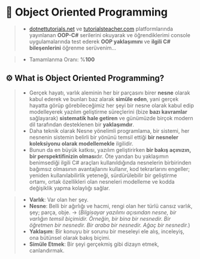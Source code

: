 # 🚧 Object Oriented Programming

> - [dotnettutorials.net](https://dotnettutorials.net/lesson/object-oriented-programming-csharp/) ve [tutorialsteacher.com](https://www.tutorialsteacher.com/csharp) platformlarında yayınlanan **OOP-C#** serilerini okuyarak ve öğrendiklerimi console uygulamalarında test ederek **OOP yaklaşımını** ve **ilgili C# bileşenlerini** öğrenme serüvenim...

> - Tamamlanma Oranı: %**100**

## ⚙️ What is Object Oriented Programming?

> - Gerçek hayatı, varlık aleminin her bir parçasını birer **nesne** olarak kabul ederek ve bunları baz alarak **simüle eden**, yani gerçek hayatta görüp görebileceğimiz her şeyi bir nesne olarak kabul edip modelleyerek yazılım geliştirme süreçlerini (bize **bazı kavramlar** sağlayarak) **sistematik hale getiren** ve günümüzde birçok modern dil tarafından desteklenen bir **yaklaşımdır**.
> - Daha teknik olarak Nesne yönelimli programlama, bir sistemi, her nesnenin sistemin belirli bir yönünü temsil ettiği **bir nesneler koleksiyonu olarak modellemekle** ilgilidir.
> - Bunun da en büyük katkısı, yazılım geliştirirken **bir bakış açınızın, bir perspektifinizin olması**dır. Öte yandan bu yaklaşımın benimsediği ilgili C# araçları kullanıldığında nesnelerin birbirinden bağımsız olmasının avantajlarını kullanır, kod tekrarlarını engeller; yeniden kullanılabilirlik yeteneği, sürdürülebilir bir geliştirme ortamı, ortak özellikleri olan nesneleri modelleme ve kodda değişiklik yapma kolaylığı sağlar.

> - **Varlık**:  Var olan her şey.
> - **Nesne**:  Belli bir ağırlığı ve hacmi, rengi olan her türlü cansız varlık, şey; parça, obje. → (*Bilgisayar yazılımı açısından nesne, bir varlığın temsil biçimidir. Örneğin, bir bina bir nesnedir. Bir öğretmen bir nesnedir. Bir araba bir nesnedir. Ağaç bir nesnedir.*)
> - **Yaklaşım**: Bir konuyu bir sorunu bir meseleyi ele alış, inceleyiş, ona bütünsel olarak bakış biçimi.
> - **Simüle Etmek**: Bir şeyi gerçekmiş gibi dizayn etmek, canlandırmak.
